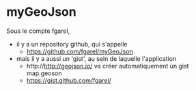 myGeoJson
=========

Sous le compte fgarel,
 - il y a un repository github, qui s'appelle 
   - https://github.com/fgarel/myGeoJson
 - mais il y a aussi un 'gist', au sein de laquelle l'application
   - http://http://geojson.io/
   va créer automatiquement un gist map.geoson
   - https://gist.github.com/fgarel/


